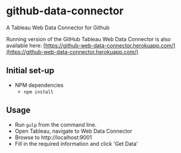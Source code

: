 # github-data-connector
A Tableau Web Data Connector for Github

Running version of the GitHub Tableau Web Data Connector is also available here:
[https://github-web-data-connector.herokuapp.com/](https://github-web-data-connector.herokuapp.com/)

## Initial set-up
- NPM dependencies
  - `npm install`

## Usage
- Run `gulp` from the command line.
- Open Tableau, navigate to Web Data Connector
- Browse to http://localhost:9001
- Fill in the required information and click 'Get Data'

